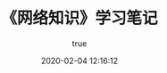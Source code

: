 ﻿---
pageComponent:
  name: Catalogue
  data:
    path: 《网络知识》学习笔记
    imgUrl: https://cdn.jsdelivr.net/gh/lzq70112/images@9d659822fdc626e03ca922746d1e83cab91b57a9/blog/ccie.png
    description: 本章内容是博主的网络知识学习笔记，非教程文档，请以官方文档为准。
title: 《网络知识》学习笔记
date: 2020-02-04 12:16:12
permalink: /note/网络知识/
article: false
comment: false
editLink: false
author:
  name: lzq70112
  link: https://github.com/lzq70112
---
